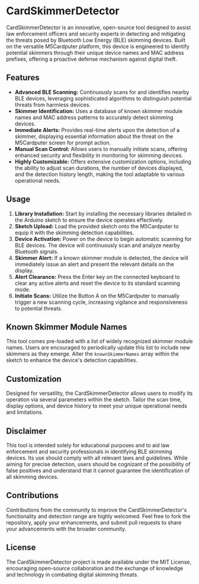 # CardSkimmerDetector

CardSkimmerDetector is an innovative, open-source tool designed to assist law enforcement officers and security experts in detecting and mitigating the threats posed by Bluetooth Low Energy (BLE) skimming devices. Built on the versatile M5Cardputer platform, this device is engineered to identify potential skimmers through their unique device names and MAC address prefixes, offering a proactive defense mechanism against digital theft.

## Features

- **Advanced BLE Scanning:** Continuously scans for and identifies nearby BLE devices, leveraging sophisticated algorithms to distinguish potential threats from harmless devices.
- **Skimmer Identification:** Uses a database of known skimmer module names and MAC address patterns to accurately detect skimming devices.
- **Immediate Alerts:** Provides real-time alerts upon the detection of a skimmer, displaying essential information about the threat on the M5Cardputer screen for prompt action.
- **Manual Scan Control:** Allows users to manually initiate scans, offering enhanced security and flexibility in monitoring for skimming devices.
- **Highly Customizable:** Offers extensive customization options, including the ability to adjust scan durations, the number of devices displayed, and the detection history length, making the tool adaptable to various operational needs.

## Usage

1. **Library Installation:** Start by installing the necessary libraries detailed in the Arduino sketch to ensure the device operates effectively.
2. **Sketch Upload:** Load the provided sketch onto the M5Cardputer to equip it with the skimming detection capabilities.
3. **Device Activation:** Power on the device to begin automatic scanning for BLE devices. The device will continuously scan and analyze nearby Bluetooth signals.
4. **Skimmer Alert:** If a known skimmer module is detected, the device will immediately issue an alert and present the relevant details on the display.
5. **Alert Clearance:** Press the Enter key on the connected keyboard to clear any active alerts and reset the device to its standard scanning mode.
6. **Initiate Scans:** Utilize the Button A on the M5Cardputer to manually trigger a new scanning cycle, increasing vigilance and responsiveness to potential threats.

## Known Skimmer Module Names

This tool comes pre-loaded with a list of widely recognized skimmer module names. Users are encouraged to periodically update this list to include new skimmers as they emerge. Alter the `knownSkimmerNames` array within the sketch to enhance the device's detection capabilities.

## Customization

Designed for versatility, the CardSkimmerDetector allows users to modify its operation via several parameters within the sketch. Tailor the scan time, display options, and device history to meet your unique operational needs and limitations.

## Disclaimer

This tool is intended solely for educational purposes and to aid law enforcement and security professionals in identifying BLE skimming devices. Its use should comply with all relevant laws and guidelines. While aiming for precise detection, users should be cognizant of the possibility of false positives and understand that it cannot guarantee the identification of all skimming devices.

## Contributions

Contributions from the community to improve the CardSkimmerDetector's functionality and detection range are highly welcomed. Feel free to fork the repository, apply your enhancements, and submit pull requests to share your advancements with the broader community.

## License

The CardSkimmerDetector project is made available under the MIT License, encouraging open-source collaboration and the exchange of knowledge and technology in combating digital skimming threats.
